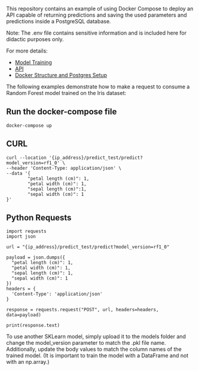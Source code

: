 This repository contains an example of using Docker Compose to deploy an API capable of returning predictions and saving the used parameters and predictions inside a PostgreSQL database.

Note: The .env file contains sensitive information and is included here for didactic purposes only.

For more details:

- [Model Training](docs/model_training_doc.md)
- [API](docs/api_doc.md)
- [Docker Structure and Postgres Setup](docs/docker_and_postgres.md)

The following examples demonstrate how to make a request to consume a Random Forest model trained on the Iris dataset:

## Run the docker-compose file

```
docker-compose up
```


## CURL
```
curl --location '{ip_address}/predict_test/predict?model_version=rf1_0' \
--header 'Content-Type: application/json' \
--data '{
        "petal length (cm)": 1,
        "petal width (cm)": 1,
        "sepal length (cm)":1,
        "sepal width (cm)": 1
}'
```

## Python Requests
```
import requests
import json

url = "{ip_address}/predict_test/predict?model_version=rf1_0"

payload = json.dumps({
  "petal length (cm)": 1,
  "petal width (cm)": 1,
  "sepal length (cm)": 1,
  "sepal width (cm)": 1
})
headers = {
  'Content-Type': 'application/json'
}

response = requests.request("POST", url, headers=headers, data=payload)

print(response.text)
```

To use another SKLearn model, simply upload it to the models folder and change the model_version parameter to match the .pkl file name. Additionally, update the body values to match the column names of the trained model. (It is important to train the model with a DataFrame and not with an np.array.)
